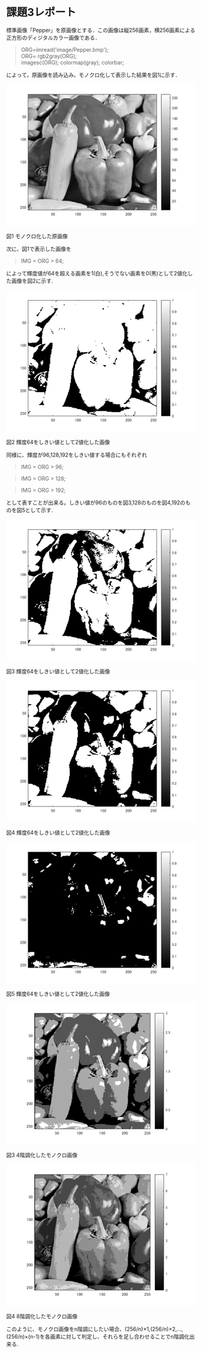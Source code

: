 # 課題3レポート

標準画像「Pepper」を原画像とする．この画像は縦256画素，横256画素による正方形のディジタルカラー画像である．

> ORG=imread('image/Pepper.bmp');  
> ORG= rgb2gray(ORG);  
> imagesc(ORG); colormap(gray); colorbar;

によって，原画像を読み込み，モノクロ化して表示した結果を図1に示す．

![モノクロ化した原画像](https://github.com/Shalter774/lecture_image_processing/blob/master/work03_res/0_mono.png)  

図1 モノクロ化した原画像

次に、図1で表示した画像を

> IMG = ORG > 64;

によって輝度値が64を超える画素を1(白),そうでない画素を0(黒)として2値化した画像を図2に示す.

![2値化画像(64)](https://github.com/Shalter774/lecture_image_processing/blob/master/work03_res/1_64.png)

図2 輝度64をしきい値として2値化した画像

同様に、輝度が96,128,192をしきい値する場合にもそれぞれ

> IMG = ORG > 96;

> IMG = ORG > 128;

> IMG = ORG > 192;

として表すことが出来る。しきい値が96のものを図3,128のものを図4,192のものを図5として示す.

![2値化画像(96)](https://github.com/Shalter774/lecture_image_processing/blob/master/work03_res/2_96.png)

図3 輝度64をしきい値として2値化した画像

![2値化画像(128)](https://github.com/Shalter774/lecture_image_processing/blob/master/work03_res/3_128.png)

図4 輝度64をしきい値として2値化した画像

![2値化画像(192)](https://github.com/Shalter774/lecture_image_processing/blob/master/work03_res/4_192.png)

図5 輝度64をしきい値として2値化した画像







![4階調化したモノクロ画像](https://github.com/Shalter774/lecture_image_processing/blob/master/work02_res/2.png)

図3 4階調化したモノクロ画像

![8階調化したモノクロ画像](https://github.com/Shalter774/lecture_image_processing/blob/master/work02_res/3.png)

図4 8階調化したモノクロ画像

このように、モノクロ画像をn階調にしたい場合、(256/n)×1,(256/n)×2,...,(256/n)×(n-1)を各画素に対して判定し、それらを足し合わせることでn階調化出来る.

